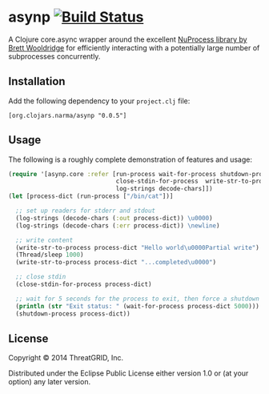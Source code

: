 # asynp [![Build Status](https://travis-ci.org/narma/asynp.svg)](https://travis-ci.org/narma/asynp)

A Clojure core.async wrapper around the excellent [NuProcess library by Brett Wooldridge](https://github.com/brettwooldridge/NuProcess/) for efficiently interacting with a potentially large number of subprocesses concurrently.

## Installation

Add the following dependency to your `project.clj` file:

`[org.clojars.narma/asynp "0.0.5"]`

## Usage

The following is a roughly complete demonstration of features and usage:

```clojure
(require '[asynp.core :refer [run-process wait-for-process shutdown-process
                              close-stdin-for-process  write-str-to-process
                              log-strings decode-chars]])
(let [process-dict (run-process ["/bin/cat"])]

  ;; set up readers for stderr and stdout
  (log-strings (decode-chars (:out process-dict)) \u0000)
  (log-strings (decode-chars (:err process-dict)) \newline)

  ;; write content
  (write-str-to-process process-dict "Hello world\u0000Partial write")
  (Thread/sleep 1000)
  (write-str-to-process process-dict "...completed\u0000")

  ;; close stdin
  (close-stdin-for-process process-dict)

  ;; wait for 5 seconds for the process to exit, then force a shutdown
  (println (str "Exit status: " (wait-for-process process-dict 5000)))
  (shutdown-process process-dict))
```

## License

Copyright © 2014 ThreatGRID, Inc.

Distributed under the Eclipse Public License either version 1.0 or (at
your option) any later version.
